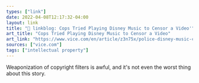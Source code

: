 ```yaml
---
types: ["link"]
date: 2022-04-08T12:17:32-04:00
layout: link
title: "🔗 linkblog: Cops Tried Playing Disney Music to Censor a Video'"
art_title: "Cops Tried Playing Disney Music to Censor a Video"
art_link: "https://www.vice.com/en/article/z3n75x/police-disney-music-censor-video"
sources: ["vice.com"]
tags: ["intellectual property"]
---
```

Weaponization of copyright filters is awful, and it's not even the worst thing about this story.

